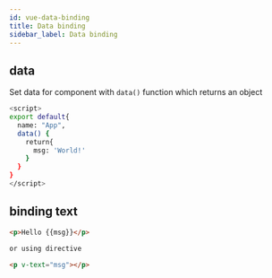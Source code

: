 ```yaml
---
id: vue-data-binding
title: Data binding
sidebar_label: Data binding
---
```


## data

Set data for component with `data()` function which returns an object

```bash filename="App.vue"
<script>
export default{
  name: "App",
  data() {
    return{
      msg: 'World!'
    }
  }
}
</script>
```

## binding text

```html
<p>Hello {{msg}}</p>

or using directive

<p v-text="msg"></p>
```
